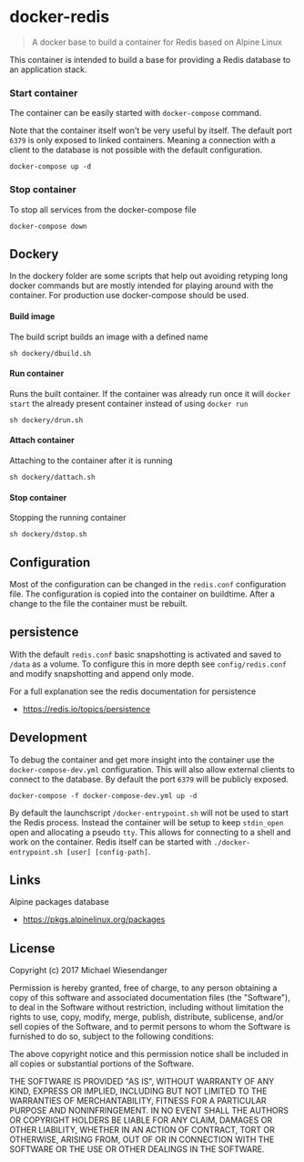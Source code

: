 # docker-redis

> A docker base to build a container for Redis based on Alpine Linux

This container is intended to build a base for providing a Redis database to an application stack.

### Start container

The container can be easily started with `docker-compose` command.

Note that the container itself won't be very useful by itself. The default port `6379` is only
exposed to linked containers. Meaning a connection with a client to the database is not possible with the default configuration.

```
docker-compose up -d
```

### Stop container

To stop all services from the docker-compose file

```
docker-compose down
```

## Dockery

In the dockery folder are some scripts that help out avoiding retyping long docker commands but are mostly intended for playing around with the container. For production use docker-compose should be used.

#### Build image

The build script builds an image with a defined name

```
sh dockery/dbuild.sh
```

#### Run container

Runs the built container. If the container was already run once it will `docker start` the already present container instead of using `docker run`

```
sh dockery/drun.sh
```

#### Attach container

Attaching to the container after it is running

```
sh dockery/dattach.sh
```

#### Stop container

Stopping the running container

```
sh dockery/dstop.sh
```

## Configuration

Most of the configuration can be changed in the `redis.conf` configuration file. The configuration is copied into the container on buildtime. After a change to the file the container must be rebuilt.

## persistence

With the default `redis.conf` basic snapshotting is activated and saved to `/data` as a volume.
To configure this in more depth see `config/redis.conf` and modify snapshotting and append only mode.

For a full explanation see the redis documentation for persistence
- https://redis.io/topics/persistence

## Development

To debug the container and get more insight into the container use the `docker-compose-dev.yml`
configuration. This will also allow external clients to connect to the database. By default the port `6379` will be publicly exposed.

```
docker-compose -f docker-compose-dev.yml up -d
```

By default the launchscript `/docker-entrypoint.sh` will not be used to start the Redis process. Instead the container will be setup to keep `stdin_open` open and allocating a pseudo `tty`. This allows for connecting to a shell and work on the container. Redis itself can be started with `./docker-entrypoint.sh [user] [config-path]`.

## Links

Alpine packages database
- https://pkgs.alpinelinux.org/packages

## License

Copyright (c) 2017 Michael Wiesendanger

Permission is hereby granted, free of charge, to any person obtaining
a copy of this software and associated documentation files (the
"Software"), to deal in the Software without restriction, including
without limitation the rights to use, copy, modify, merge, publish,
distribute, sublicense, and/or sell copies of the Software, and to
permit persons to whom the Software is furnished to do so, subject to
the following conditions:

The above copyright notice and this permission notice shall be
included in all copies or substantial portions of the Software.

THE SOFTWARE IS PROVIDED "AS IS", WITHOUT WARRANTY OF ANY KIND,
EXPRESS OR IMPLIED, INCLUDING BUT NOT LIMITED TO THE WARRANTIES OF
MERCHANTABILITY, FITNESS FOR A PARTICULAR PURPOSE AND
NONINFRINGEMENT. IN NO EVENT SHALL THE AUTHORS OR COPYRIGHT HOLDERS BE
LIABLE FOR ANY CLAIM, DAMAGES OR OTHER LIABILITY, WHETHER IN AN ACTION
OF CONTRACT, TORT OR OTHERWISE, ARISING FROM, OUT OF OR IN CONNECTION
WITH THE SOFTWARE OR THE USE OR OTHER DEALINGS IN THE SOFTWARE.
